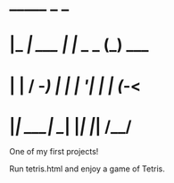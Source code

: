 #  _____         _           _      
# |_   _|  ___  | |_   _ _  (_)  ___
#   | |   / -_) |  _| | '_| | | (_-<
#   |_|   \___|  \__| |_|   |_| /__/

One of my first projects!

Run tetris.html and enjoy a game of Tetris. 
